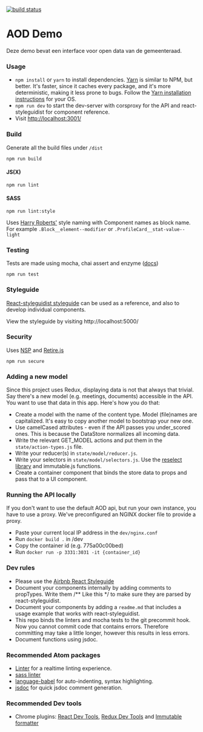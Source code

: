 [![build status](https://gitlab.com/argu/aod_demo/badges/master/build.svg)](https://gitlab.com/arguweb/aod_demo/commits/master)

# AOD Demo
Deze demo bevat een interface voor open data van de gemeenteraad.

### Usage
* `npm install` or `yarn` to install dependencies. [Yarn](https://yarnpkg.com) is similar to NPM, but better. It's faster, since it caches every package, and it's more deterministic, making it less prone to bugs. Follow the [Yarn installation instructions](https://yarnpkg.com/en/docs/install) for your OS.
* `npm run dev` to start the dev-server with corsproxy for the API and react-styleguidist for component reference.
* Visit [http://localhost:3001/](http://localhost:3001/)

### Build

Generate all the build files under `/dist`

```
npm run build
```

#### JS(X)
```
npm run lint
```

#### SASS
```
npm run lint:style
```

Uses [Harry Roberts'](https://en.bem.info/methodology/naming-convention/#alternative-naming-schemes) style naming with Component names as block name. For example `.Block__element--modifier` or `.ProfileCard__stat-value--light`

### Testing
Tests are made using mocha, chai assert and enzyme ([docs](http://airbnb.io/enzyme/docs/api/index.html))

```
npm run test
```

### Styleguide
[React-styleguidist styleguide](https://github.com/sapegin/react-styleguidist) can be used as a reference, and also to develop individual components.

View the styleguide by visiting http://localhost:5000/

### Security
Uses [NSP](https://github.com/nodesecurity/nsp) and [Retire.js](https://github.com/RetireJS/retire.js)
```
npm run secure
```

### Adding a new model
Since this project uses Redux, displaying data is not that always that trivial. Say there's a new model (e.g. meetings, documents) accessible in the API. You want to use that data in this app. Here's how you do that:

- Create a model with the name of the content type. Model (file)names are capitalized. It's easy to copy another model to bootstrap your new one.
- Use camelCased attributes - even if the API passes you under_scored ones. This is because the DataStore normalizes all incoming data.
- Write the relevant GET_MODEL actions and put them in the `state/action-types.js` file.
- Write your reducer(s) in `state/model/reducer.js`.
- Write your selectors in `state/model/selectors.js`. Use the [reselect library](https://github.com/reactjs/reselect) and immutable.js functions.
- Create a container component that binds the store data to props and pass that to a UI component.

### Running the API locally
If you don't want to use the default AOD api, but run your own instance, you have to use a proxy. We've preconfigured an NGINX docker file to provide a proxy.

- Paste your current local IP address in the `dev/nginx.conf`
- Run `docker build .` in /dev
- Copy the container id (e.g. 775a00c00bed)
- Run `docker run -p 3331:3031 -it {container_id}`

### Dev rules
- Please use the [Airbnb React Styleguide](https://github.com/airbnb/javascript/tree/master/react)
- Document your components internally by adding comments to propTypes. Write them \/\*\* Like this \*\/ to make sure they are parsed by react-styleguidist.
- Document your components by adding a `readme.md` that includes a usage example that works with react-styleguidist.
- This repo binds the linters and mocha tests to the git precommit hook. Now you cannot commit code that contains errors. Therefore committing may take a little longer, however this results in less errors.
- Document functions using jsdoc.

### Recommended Atom packages
- [Linter](https://atom.io/packages/linter) for a realtime linting experience.
- [sass linter](https://atom.io/packages/linter-sass-lint)
- [language-babel](https://atom.io/packages/language-babel) for auto-indenting, syntax highlighting.
- [jsdoc](https://atom.io/packages/jsdoc) for quick jsdoc comment generation.

### Recommended Dev tools
- Chrome plugins: [React Dev Tools](https://chrome.google.com/webstore/detail/react-developer-tools/fmkadmapgofadopljbjfkapdkoienihi), [Redux Dev Tools](https://chrome.google.com/webstore/detail/redux-devtools/lmhkpmbekcpmknklioeibfkpmmfibljd) and [Immutable formatter](https://chrome.google.com/webstore/detail/immutablejs-object-format/hgldghadipiblonfkkicmgcbbijnpeog/related)
